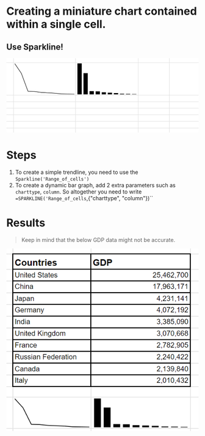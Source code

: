# Creating a miniature chart contained within a single cell.

## Use Sparkline!

![Img](https://github.com/Tanu-N-Prabhu/TechIsEasy/blob/main/Img/sparkline.PNG)

# Steps

1. To create a simple trendline, you need to use the `Sparkline('Range_of_cells')`
2. To create a dynamic bar graph, add 2 extra parameters such as `charttype`, `column`. So altogether you need to write `=SPARKLINE('Range_of_cells`,{"charttype", "column"})``

# Results

> Keep in mind that the below GDP data might not be accurate.

![Img](https://github.com/Tanu-N-Prabhu/TechIsEasy/blob/main/Img/sparklineresult.PNG)
